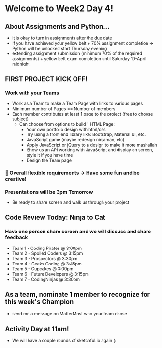# Welcome to Week2 Day 4!

## About Assignments and Python...
- it is okay to turn in assignments after the due date
- If you have achieved your yellow belt + 70% assignment completion -> Python will be unlocked start Thursday evening
- extending assignment submission (minimum 70% of the required assignments) + yellow belt exam completion until Saturday 10-April midnight

## FIRST PROJECT KICK OFF!
### Work with your Teams
- Work as a Team to make a Team Page with links to various pages
- Minimum number of Pages == Number of members
- Each member contributes at least 1 page to the project (free to choose subject)
    - Can choose from options to build 1 HTML Page:
        - Your own portfolio design with html/css
        - Try using a front end library like: Bootstrap, Material UI, etc.
        - JavaScript game (maybe redesign ninjaman, etc)
        - Apply JavaScript or jQuery to a design to make it more mashallah
        - Show us an API working with JavaScript and display on screen, style it if you have time
        - Design the Team page
### :rainbow: Overall flexible requirements -> Have some fun and be creative!
### Presentations will be 3pm Tomorrow
- Be ready to share screen and walk us through your project

## Code Review Today: Ninja to Cat
### Have one person share screen and we will discuss and share feedback
- Team 1 - Coding Pirates    @ 3:00pm
- Team 2 - Spoiled Coders    @ 3:15pm
- Team 3 - Prospectors       @ 3:30pm
- Team 4 - Geeks Coding      @ 3:45pm
- Team 5 - Cupcakes          @ 3:00pm
- Team 6 - Future Developers @ 3:15pm
- Team 7 - CodingNinjas      @ 3:30pm

## As a team, nominate 1 member to recognize for this week's Champion
- send me a message on MatterMost who your team chose

## Activity Day at 11am!
- We will have a couple rounds of sketchful.io again (: